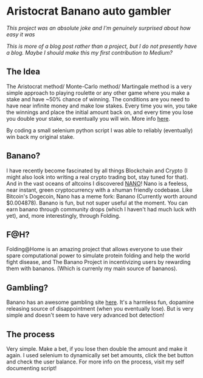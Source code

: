 # Aristocrat Banano auto gambler

*This project was an absolute joke and I'm genuinely surprised about how easy it was*

*This is more of a blog post rather than a project, but I do not presently have a blog. Maybe I should make this my first contribution to Medium?*

## The Idea
The Aristocrat method/ Monte-Carlo method/ Martingale method is a very simple approach to playing roulette or any other game where you make a stake and have ~50% chance of winning. The conditions are you need to have near infinite money and make low stakes. Every time you win, you take the winnings and place the initial amount back on, and every time you lose you double your stake, so eventually you will win. More info [here](https://en.wikipedia.org/wiki/Martingale_(betting_system)).

By coding a small selenium python script I was able to reliably (eventually) win back my original stake.

## Banano?
I have recently become fascinated by all things Blockchain and Crypto (I might also look into writing a real crypto trading bot, stay tuned for that). And in the vast oceans of altcoins I discovered [NANO](https://nano.org)! Nano is a feeless, near instant, green cryptocurrency with a ±human friendly codebase. Like Bitcoin's Dogecoin, Nano has a meme fork: Banano (Currently worth around $0.004878). Banano is fun, but not super useful at the moment. You can earn banano through community drops (which I haven't had much luck with yet), and, more interestingly, through Folding.

## F@H?
Folding@Home is an amazing project that allows everyone to use their spare computational power to simulate protein folding and help the world fight disease, and The Banano Project in incentivizing users by rewarding them with bananos. (Which is currenly my main source of bananos).

## Gambling?
Banano has an awesome gambling site [here](bananobet.com). It's a harmless fun, dopamine releasing source of disappointment (when you eventually lose). But is very simple and doesn't seem to have very advanced bot detection!

## The process
Very simple. Make a bet, if you lose then double the amount and make it again. I used selenium to dynamically set bet amounts, click the bet button and check the user balance. For more info on the process, visit my self documenting script!
